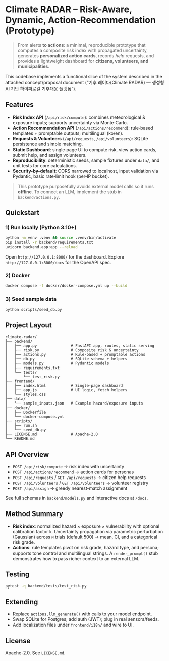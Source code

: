 # Climate RADAR – Risk‑Aware, Dynamic, Action‑Recommendation (Prototype)

> From alerts **to actions**: a minimal, reproducible prototype that computes a composite risk index with propagated uncertainty, generates **personalized action cards**, records *help* requests, and provides a lightweight dashboard for **citizens, volunteers, and municipalities**.

This codebase implements a functional slice of the system described in the attached concept/proposal document (“기후 레이다(Climate RADAR) — 생성형 AI 기반 하이퍼로컬 기후대응 플랫폼”).

## Features

- **Risk Index API** (`/api/risk/compute`): combines meteorological & exposure inputs; supports uncertainty via Monte‑Carlo.
- **Action Recommendation API** (`/api/actions/recommend`): rule‑based templates + promptable outputs; multilingual (ko/en).
- **Requests & Volunteers** (`/api/requests`, `/api/volunteers`): SQLite persistence and simple matching.
- **Static Dashboard**: single‑page UI to compute risk, view action cards, submit help, and assign volunteers.
- **Reproducibility**: deterministic seeds, sample fixtures under `data/`, and unit tests for core calculations.
- **Security-by-default**: CORS narrowed to localhost, input validation via Pydantic, basic rate‑limit hook (per‑IP bucket).

> This prototype purposefully avoids external model calls so it runs **offline**. To connect an LLM, implement the stub in `backend/actions.py`.

## Quickstart

### 1) Run locally (Python 3.10+)

```bash
python -m venv .venv && source .venv/bin/activate
pip install -r backend/requirements.txt
uvicorn backend.app:app --reload
```

Open `http://127.0.0.1:8000/` for the dashboard. Explore `http://127.0.0.1:8000/docs` for the OpenAPI spec.

### 2) Docker

```bash
docker compose -f docker/docker-compose.yml up --build
```

### 3) Seed sample data

```bash
python scripts/seed_db.py
```

## Project Layout

```
climate-radar/
├── backend/
│   ├── app.py               # FastAPI app, routes, static serving
│   ├── risk.py              # Composite risk & uncertainty
│   ├── actions.py           # Rule-based + promptable actions
│   ├── db.py                # SQLite schema + helpers
│   ├── models.py            # Pydantic models
│   ├── requirements.txt
│   └── tests/
│       └── test_risk.py
├── frontend/
│   ├── index.html           # Single-page dashboard
│   ├── app.js               # UI logic, fetch helpers
│   └── styles.css
├── data/
│   └── sample_inputs.json   # Example hazard/exposure inputs
├── docker/
│   ├── Dockerfile
│   └── docker-compose.yml
├── scripts/
│   ├── run.sh
│   └── seed_db.py
├── LICENSE.md               # Apache-2.0
└── README.md
```

## API Overview

- `POST /api/risk/compute` → risk index with uncertainty
- `POST /api/actions/recommend` → action cards for personas
- `POST /api/requests` / `GET /api/requests` → citizen help requests
- `POST /api/volunteers` / `GET /api/volunteers` → volunteer registry
- `POST /api/assign` → greedy nearest-match assignment

See full schemas in `backend/models.py` and interactive docs at `/docs`.

## Method Summary

- **Risk index**: normalized hazard × exposure × vulnerability with optional calibration factor `k`. Uncertainty propagation via parametric perturbation (Gaussian) across `N` trials (default 500) → mean, CI, and a categorical risk grade.
- **Actions**: rule templates pivot on risk grade, hazard type, and persona; supports tone control and multilingual strings. A `render_prompt()` stub demonstrates how to pass richer context to an external LLM.

## Testing

```bash
pytest -q backend/tests/test_risk.py
```

## Extending

- Replace `actions.llm_generate()` with calls to your model endpoint.
- Swap SQLite for Postgres; add auth (JWT); plug in real sensors/feeds.
- Add localization files under `frontend/i18n/` and wire to UI.

## License

Apache-2.0. See `LICENSE.md`.
